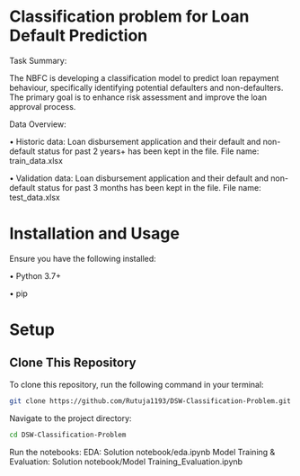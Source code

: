 # Classification problem for Loan Default Prediction
Task Summary: 

The NBFC is developing a classification model to predict loan repayment behaviour, 
specifically identifying potential defaulters and non-defaulters. The primary goal is to 
enhance risk assessment and improve the loan approval process. 

Data Overview: 

• Historic data: Loan disbursement application and their default and non-default 
status for past 2 years+ has been kept in the file. File name: train_data.xlsx 

• Validation data: Loan disbursement application and their default and non-default 
status for past 3 months has been kept in the file. File name: test_data.xlsx 

# Installation and Usage
Ensure you have the following installed:

• Python 3.7+

• pip

# Setup
## Clone This Repository

To clone this repository, run the following command in your terminal:

```bash
git clone https://github.com/Rutuja1193/DSW-Classification-Problem.git
```

Navigate to the project directory:
```bash
cd DSW-Classification-Problem
```
Run the notebooks:
EDA: Solution notebook/eda.ipynb
Model Training & Evaluation: Solution notebook/Model Training_Evaluation.ipynb

